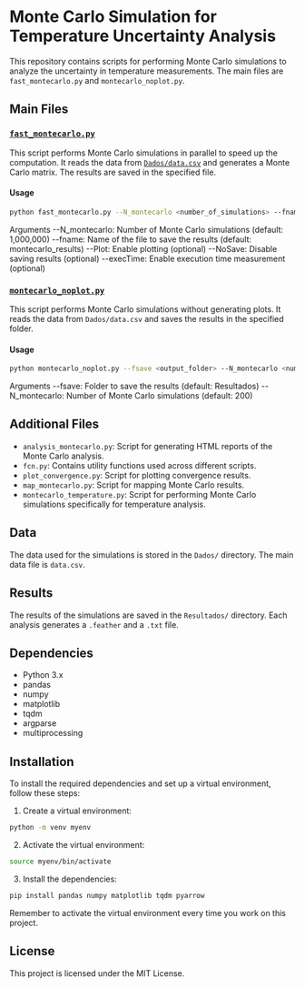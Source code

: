 # Monte Carlo Simulation for Temperature Uncertainty Analysis
This repository contains scripts for performing Monte Carlo simulations to analyze the uncertainty in temperature measurements. The main files are `fast_montecarlo.py` and `montecarlo_noplot.py`.

## Main Files

### [`fast_montecarlo.py`](command:_github.copilot.openRelativePath?%5B%7B%22scheme%22%3A%22file%22%2C%22authority%22%3A%22%22%2C%22path%22%3A%22%2Fd%3A%2FDocumentos%2FLIAE%2FMetrology_IncertezaTemperatura%2Ffast_montecarlo.py%22%2C%22query%22%3A%22%22%2C%22fragment%22%3A%22%22%7D%5D "d:\Documentos\LIAE\Metrology_IncertezaTemperatura\fast_montecarlo.py")

This script performs Monte Carlo simulations in parallel to speed up the computation. It reads the data from [`Dados/data.csv`](command:_github.copilot.openRelativePath?%5B%7B%22scheme%22%3A%22file%22%2C%22authority%22%3A%22%22%2C%22path%22%3A%22%2Fd%3A%2FDocumentos%2FLIAE%2FMetrology_IncertezaTemperatura%2FDados%2Fdata.csv%22%2C%22query%22%3A%22%22%2C%22fragment%22%3A%22%22%7D%5D "d:\Documentos\LIAE\Metrology_IncertezaTemperatura\Dados\data.csv") and generates a Monte Carlo matrix. The results are saved in the specified file.

#### Usage

```sh
python fast_montecarlo.py --N_montecarlo <number_of_simulations> --fname <output_filename> [--Plot] [--NoSave] [--execTime]
```

Arguments
--N_montecarlo: Number of Monte Carlo simulations (default: 1,000,000)
--fname: Name of the file to save the results (default: montecarlo_results)
--Plot: Enable plotting (optional)
--NoSave: Disable saving results (optional)
--execTime: Enable execution time measurement (optional)


### [`montecarlo_noplot.py`](command:_github.copilot.openRelativePath?%5B%7B%22scheme%22%3A%22file%22%2C%22authority%22%3A%22%22%2C%22path%22%3A%22%2Fd%3A%2FDocumentos%2FLIAE%2FMetrology_IncertezaTemperatura%2Fmontecarlo_noplot.py%22%2C%22query%22%3A%22%22%2C%22fragment%22%3A%22%22%7D%5D "d:\Documentos\LIAE\Metrology_IncertezaTemperatura\montecarlo_noplot.py")

This script performs Monte Carlo simulations without generating plots. It reads the data from `Dados/data.csv` and saves the results in the specified folder.

#### Usage

```sh
python montecarlo_noplot.py --fsave <output_folder> --N_montecarlo <number_of_simulations>
```

Arguments
--fsave: Folder to save the results (default: Resultados)
--N_montecarlo: Number of Monte Carlo simulations (default: 200)

## Additional Files

- `analysis_montecarlo.py`: Script for generating HTML reports of the Monte Carlo analysis.
- `fcn.py`: Contains utility functions used across different scripts.
- `plot_convergence.py`: Script for plotting convergence results.
- `map_montecarlo.py`: Script for mapping Monte Carlo results.
- `montecarlo_temperature.py`: Script for performing Monte Carlo simulations specifically for temperature analysis.

## Data

The data used for the simulations is stored in the `Dados/` directory. The main data file is `data.csv`.

## Results

The results of the simulations are saved in the `Resultados/` directory. Each analysis generates a `.feather` and a `.txt` file.

## Dependencies

- Python 3.x
- pandas
- numpy
- matplotlib
- tqdm
- argparse
- multiprocessing

## Installation

To install the required dependencies and set up a virtual environment, follow these steps:

1. Create a virtual environment:
```sh
python -m venv myenv
```

2. Activate the virtual environment:
```sh
source myenv/bin/activate
```

3. Install the dependencies:
```sh
pip install pandas numpy matplotlib tqdm pyarrow
```

Remember to activate the virtual environment every time you work on this project.


## License

This project is licensed under the MIT License.
